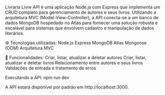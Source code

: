 Livraria Livre API é uma aplicação Node.js com Express que implementa um CRUD completo para gerenciamento de autores e seus livros. Utilizando a arquitetura MVC (Model-View-Controller), a API conecta-se a um banco de dados MongoDB hospedado no Atlas para fornecer uma solução robusta e escalável para sistemas que envolvem cadastro e manipulação de dados literários.

⚙️ Tecnologias utilizadas:
Node.js
Express
MongoDB Atlas
Mongoose (ODM)
Arquitetura MVC

🚀 Funcionalidades:
Criar, listar, atualizar e deletar autores
Criar, listar, atualizar e deletar livros
Relacionamento entre autores e seus livros
Validações de entrada e tratamento de erros

Executando a API:
npm run dev

A API estará disponível por padrão em http://localhost:3000.
